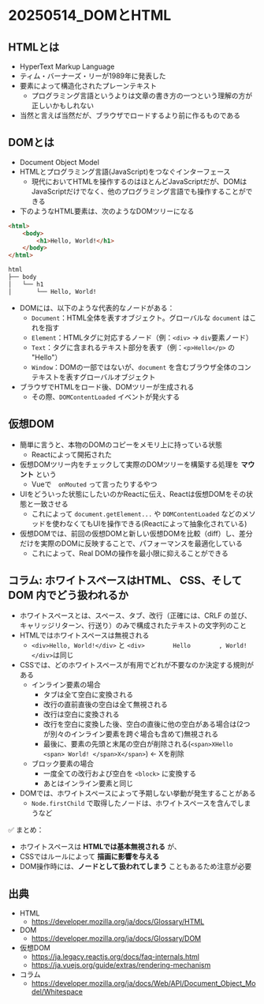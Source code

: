 # 20250514_DOMとHTML

## HTMLとは

* HyperText Markup Language
* ティム・バーナーズ・リーが1989年に発表した
* 要素によって構造化されたプレーンテキスト
    * プログラミング言語というよりは文章の書き方の一つという理解の方が正しいかもしれない
* 当然と言えば当然だが、ブラウザでロードするより前に作るものである

## DOMとは

* Document Object Model
* HTMLとプログラミング言語(JavaScript)をつなぐインターフェース
    * 現代においてHTMLを操作するのはほとんどJavaScriptだが、DOMはJavaScriptだけでなく、他のプログラミング言語でも操作することができる
* 下のようなHTML要素は、次のようなDOMツリーになる

```html
<html>
    <body>
        <h1>Hello, World!</h1>
    </body>
</html>
```

```txt
html
├── body
│   └── h1
│       └── Hello, World!
```

* DOMには、以下のような代表的なノードがある：
    * `Document`：HTML全体を表すオブジェクト。グローバルな `document` はこれを指す
    * `Element`：HTMLタグに対応するノード（例：`<div>` → `div`要素ノード）
    * `Text`：タグに含まれるテキスト部分を表す（例：`<p>Hello</p>` の "Hello"）
    * `Window`：DOMの一部ではないが、`document` を含むブラウザ全体のコンテキストを表すグローバルオブジェクト
* ブラウザでHTMLをロード後、DOMツリーが生成される
    * その際、`DOMContentLoaded` イベントが発火する

## 仮想DOM

* 簡単に言うと、本物のDOMのコピーをメモリ上に持っている状態
    * Reactによって開拓された
* 仮想DOMツリー内をチェックして実際のDOMツリーを構築する処理を **マウント** という
    * Vueで　`onMouted` って言ったりするやつ
* UIをどういった状態にしたいのかReactに伝え、Reactは仮想DOMをその状態と一致させる
    * これによって `document.getElement...` や `DOMContentLoaded` などのメソッドを使わなくてもUIを操作できる(Reactによって抽象化されている)
* 仮想DOMでは、前回の仮想DOMと新しい仮想DOMを比較（diff）し、差分だけを実際のDOMに反映することで、パフォーマンスを最適化している
    * これによって、Real DOMの操作を最小限に抑えることができる

## コラム: ホワイトスペースはHTML、 CSS、そして DOM 内でどう扱われるか

* ホワイトスペースとは、スペース、タブ、改行（正確には、CRLF の並び、キャリッジリターン、行送り）のみで構成されたテキストの文字列のこと
* HTMLではホワイトスペースは無視される
    * `<div>Hello, World!</div>` と `<div>        Hello        , World!     </div>`は同じ
* CSSでは、どのホワイトスペースが有用でどれが不要なのか決定する規則がある
    * インライン要素の場合
        * タブは全て空白に変換される
        * 改行の直前直後の空白は全て無視される
        * 改行は空白に変換される
        * 改行を空白に変換した後、空白の直後に他の空白がある場合は(2つが別々のインライン要素を跨ぐ場合も含めて)無視される
        * 最後に、要素の先頭と末尾の空白が削除される(`<span>XHello <span> World! </span>X</span>`) ← Xを削除
    * ブロック要素の場合
        * 一度全ての改行および空白を `<block>` に変換する
        * あとはインライン要素と同じ
* DOMでは、ホワイトスペースによって予期しない挙動が発生することがある
    * `Node.firstChild` で取得したノードは、ホワイトスペースを含んでしまうなど

✅ まとめ：

* ホワイトスペースは **HTMLでは基本無視される** が、
* CSSではルールによって **描画に影響を与える**
* DOM操作時には、**ノードとして扱われてしまう** こともあるため注意が必要

## 出典

* HTML
    * <https://developer.mozilla.org/ja/docs/Glossary/HTML>
* DOM
    * <https://developer.mozilla.org/ja/docs/Glossary/DOM>
* 仮想DOM
    * <https://ja.legacy.reactjs.org/docs/faq-internals.html>
    * <https://ja.vuejs.org/guide/extras/rendering-mechanism>
* コラム
    * <https://developer.mozilla.org/ja/docs/Web/API/Document_Object_Model/Whitespace>
